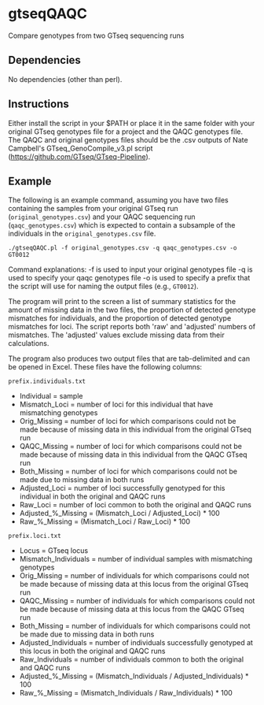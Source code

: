 # gtseqQAQC
Compare genotypes from two GTseq sequencing runs

## Dependencies
No dependencies (other than perl). 

## Instructions
Either install the script in your $PATH or place it in the same folder with your original GTseq genotypes file for a project and the QAQC genotypes file. The QAQC and original genotypes files should be the .csv outputs of Nate Campbell's GTseq_GenoCompile_v3.pl script (https://github.com/GTseq/GTseq-Pipeline). 

## Example
The following is an example command, assuming you have two files containing the samples from your original GTseq run (`original_genotypes.csv`) and your QAQC sequencing run (`qaqc_genotypes.csv`) which is expected to contain a subsample of the individuals in the `original_genotypes.csv` file.

```
./gtseqQAQC.pl -f original_genotypes.csv -q qaqc_genotypes.csv -o GT0012
```

Command explanations:
-f is used to input your original genotypes file
-q is used to specify your qaqc genotypes file
-o is used to specify a prefix that the script will use for naming the output files (e.g., `GT0012`).

The program will print to the screen a list of summary statistics for the amount of missing data in the two files, the proportion of detected genotype mismatches for individuals, and the proportion of detected genotype mismatches for loci. The script reports both 'raw' and 'adjusted' numbers of mismatches. The 'adjusted' values exclude missing data from their calculations. 

The program also produces two output files that are tab-delimited and can be opened in Excel. These files have the following columns:

`prefix.individuals.txt`
* Individual = sample
* Mismatch_Loci = number of loci for this individual that have mismatching genotypes
* Orig_Missing = number of loci for which comparisons could not be made because of missing data in this individual from the original GTseq run
* QAQC_Missing = number of loci for which comparisons could not be made because of missing data in this individual from the QAQC GTseq run
* Both_Missing = number of loci for which comparisons could not be made due to missing data in both runs
* Adjusted_Loci = number of loci successfully genotyped for this individual in both the original and QAQC runs
* Raw_Loci = number of loci common to both the original and QAQC runs
* Adjusted_%_Missing = (Mismatch_Loci / Adjusted_Loci) * 100
* Raw_%_Missing = (Mismatch_Loci / Raw_Loci) * 100


`prefix.loci.txt`
* Locus = GTseq locus
* Mismatch_Individuals = number of individual samples with mismatching genotypes
* Orig_Missing = number of individuals for which comparisons could not be made because of missing data at this locus from the original GTseq run
* QAQC_Missing = number of individuals for which comparisons could not be made because of missing data at this locus from the QAQC GTseq run
* Both_Missing = number of individuals for which comparisons could not be made due to missing data in both runs
* Adjusted_Individuals = number of individuals successfully genotyped at this locus in both the original and QAQC runs
* Raw_Individuals = number of individuals common to both the original and QAQC runs
* Adjusted_%_Missing = (Mismatch_Individuals / Adjusted_Individuals) * 100
* Raw_%_Missing = (Mismatch_Individuals / Raw_Individuals) * 100
